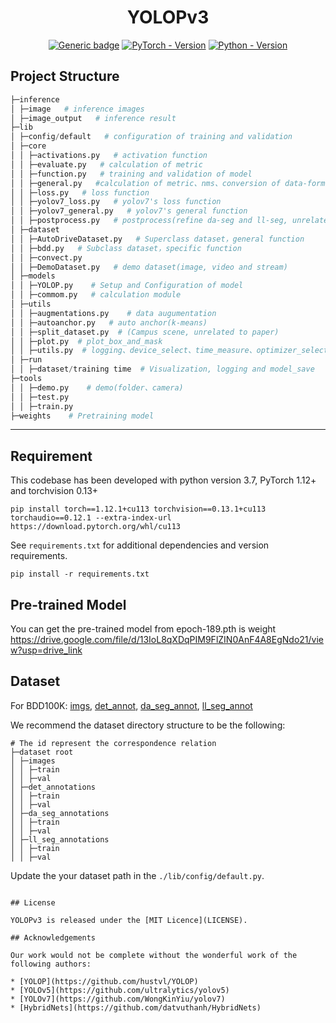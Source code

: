 <div align="center">
<h1> YOLOPv3 </h1>

[![Generic badge](https://img.shields.io/badge/License-MIT-<COLOR>.svg?style=for-the-badge)](https://github.com/jiaoZ7688/YOLOPv3/blob/main/LICENSE) 
[![PyTorch - Version](https://img.shields.io/badge/PYTORCH-1.12+-red?style=for-the-badge&logo=pytorch)](https://pytorch.org/get-started/locally/) 
[![Python - Version](https://img.shields.io/badge/PYTHON-3.7+-red?style=for-the-badge&logo=python&logoColor=white)](https://www.python.org/downloads/)
<br>

</div>




## Project Structure

```python
├─inference
│ ├─image   # inference images
│ ├─image_output   # inference result
├─lib
│ ├─config/default   # configuration of training and validation
│ ├─core    
│ │ ├─activations.py   # activation function
│ │ ├─evaluate.py   # calculation of metric
│ │ ├─function.py   # training and validation of model
│ │ ├─general.py   #calculation of metric、nms、conversion of data-format、visualization
│ │ ├─loss.py   # loss function
│ │ ├─yolov7_loss.py   # yolov7's loss function
│ │ ├─yolov7_general.py   # yolov7's general function
│ │ ├─postprocess.py   # postprocess(refine da-seg and ll-seg, unrelated to paper)
│ ├─dataset
│ │ ├─AutoDriveDataset.py   # Superclass dataset，general function
│ │ ├─bdd.py   # Subclass dataset，specific function
│ │ ├─convect.py 
│ │ ├─DemoDataset.py   # demo dataset(image, video and stream)
│ ├─models
│ │ ├─YOLOP.py    # Setup and Configuration of model
│ │ ├─commom.py   # calculation module
│ ├─utils
│ │ ├─augmentations.py    # data augumentation
│ │ ├─autoanchor.py   # auto anchor(k-means)
│ │ ├─split_dataset.py  # (Campus scene, unrelated to paper)
│ │ ├─plot.py  # plot_box_and_mask
│ │ ├─utils.py  # logging、device_select、time_measure、optimizer_select、model_save&initialize 、Distributed training
│ ├─run
│ │ ├─dataset/training time  # Visualization, logging and model_save
├─tools
│ │ ├─demo.py    # demo(folder、camera)
│ │ ├─test.py    
│ │ ├─train.py    
├─weights    # Pretraining model
```

---

## Requirement

This codebase has been developed with python version 3.7, PyTorch 1.12+ and torchvision 0.13+
```setup
pip install torch==1.12.1+cu113 torchvision==0.13.1+cu113 torchaudio==0.12.1 --extra-index-url https://download.pytorch.org/whl/cu113
```

See `requirements.txt` for additional dependencies and version requirements.
```setup
pip install -r requirements.txt
```

## Pre-trained Model
You can get the pre-trained model  from epoch-189.pth is
weight https://drive.google.com/file/d/13IoL8qXDqPIM9FlZIN0AnF4A8EgNdo21/view?usp=drive_link

## Dataset
For BDD100K: [imgs](https://bdd-data.berkeley.edu/), [det_annot](https://drive.google.com/file/d/1d5osZ83rLwda7mfT3zdgljDiQO3f9B5M/view), [da_seg_annot](https://drive.google.com/file/d/1yNYLtZ5GVscx7RzpOd8hS7Mh7Rs6l3Z3/view), [ll_seg_annot](https://drive.google.com/file/d/1BPsyAjikEM9fqsVNMIygvdVVPrmK1ot-/view)

We recommend the dataset directory structure to be the following:

```
# The id represent the correspondence relation
├─dataset root
│ ├─images
│ │ ├─train
│ │ ├─val
│ ├─det_annotations
│ │ ├─train
│ │ ├─val
│ ├─da_seg_annotations
│ │ ├─train
│ │ ├─val
│ ├─ll_seg_annotations
│ │ ├─train
│ │ ├─val
```

Update the your dataset path in the `./lib/config/default.py`.


```

## License

YOLOPv3 is released under the [MIT Licence](LICENSE).

## Acknowledgements

Our work would not be complete without the wonderful work of the following authors:

* [YOLOP](https://github.com/hustvl/YOLOP)
* [YOLOv5](https://github.com/ultralytics/yolov5)
* [YOLOv7](https://github.com/WongKinYiu/yolov7)
* [HybridNets](https://github.com/datvuthanh/HybridNets)


